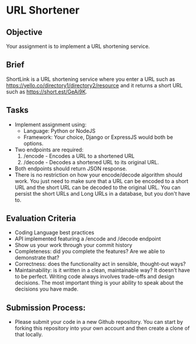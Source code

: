 # URL Shortener

## Objective 
Your assignment is to implement a URL shortening service.

## Brief
ShortLink is a URL shortening service where you enter a URL such as https://yello.co/directory1/directory2/resource and it returns a short URL such  as https://short.est/GeAi9K.

## Tasks 
- Implement assignment using: 
  - Language: Python or NodeJS
  - Framework: Your choice, Django or ExpressJS would both be options.
- Two endpoints are required:
  1. /encode - Encodes a URL to a shortened URL
  2. /decode - Decodes a shortened URL to its original URL. 
- Both endpoints should return JSON response.
- There is no restriction on how your encode/decode algorithm should work. You just need to make sure that a URL can be encoded to a short URL and the short URL can be decoded to the original URL. You can persist the short URLs and  Long URLs in a database, but you don't have to.

## Evaluation Criteria 
- Coding Language best practices
- API implemented featuring a /encode and /decode endpoint
- Show us your work through your commit history
- Completeness: did you complete the features? Are we able to demonstrate that?
- Correctness: does the functionality act in sensible, thought-out ways?
- Maintainability: is it written in a clean, maintainable way?
It doesn’t have to be perfect. Writing code always involves trade-offs and design decisions. The most important thing is your ability to speak about the decisions you have made.

## Submission Process:
- Please submit your code in a new Github repository. You can start by forking this repository into your own account and then create a clone of that locally.
